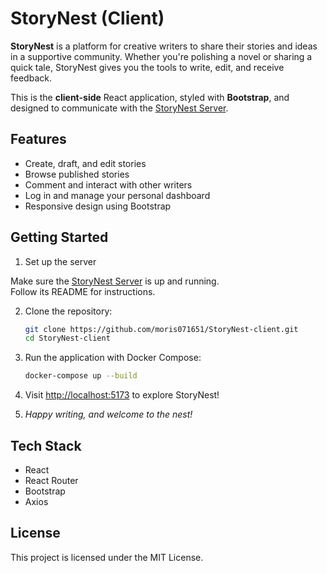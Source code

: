 # StoryNest (Client)

**StoryNest** is a platform for creative writers to share their stories and ideas in a supportive community. Whether you're polishing a novel or sharing a quick tale, StoryNest gives you the tools to write, edit, and receive feedback.

This is the **client-side** React application, styled with **Bootstrap**, and designed to communicate with the [StoryNest Server](https://github.com/moris071651/StoryNest-server).

## Features

- Create, draft, and edit stories
- Browse published stories
- Comment and interact with other writers
- Log in and manage your personal dashboard
- Responsive design using Bootstrap

## Getting Started

1. Set up the server

Make sure the [StoryNest Server](https://github.com/moris071651/StoryNest-server) is up and running.  
Follow its README for instructions.


2. Clone the repository:

    ```bash
    git clone https://github.com/moris071651/StoryNest-client.git
    cd StoryNest-client
    ```

3. Run the application with Docker Compose:

   ```bash
   docker-compose up --build
   ```

4. Visit [http://localhost:5173](http://localhost:5173) to explore StoryNest!

   
5. *Happy writing, and welcome to the nest!*

## Tech Stack

* React
* React Router
* Bootstrap
* Axios

## License

This project is licensed under the MIT License.
